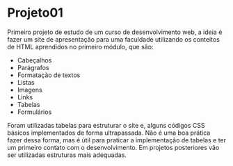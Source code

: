 # Projeto01

Primeiro projeto de estudo de um curso de desenvolvimento web, a ideia é fazer um site de apresentação para uma faculdade utilizando os conteitos de HTML aprendidos no primeiro módulo, que são:

- Cabeçalhos
- Parágrafos
- Formatação de textos
- Listas
- Imagens
- Links
- Tabelas
- Formulários

Foram utilizadas tabelas para estruturar o site e, alguns códigos CSS básicos implementados de forma ultrapassada. Não é uma boa prática fazer dessa forma, mas é útil para praticar a implementação de tabelas e ter um primeiro contato com o desenvolvimento. Em projetos posteriores vão ser utilizadas estruturas mais adequadas.
